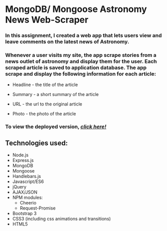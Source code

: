 # **MongoDB/ Mongoose Astronomy News Web-Scraper**
### In this assignment, I created a web app that lets users view and leave comments on the latest news of Astronomy. 

### Whenever a user visits my site, the app scrape stories from a news outlet of astronomy and display them for the user. Each scraped article is saved to application database. The app scrape and display the following information for each article:

* Headline - the title of the article

 * Summary - a short summary of the article

 * URL - the url to the original article

 * Photo - the photo of the article


### To view the deployed version, _**[click here!](https://astronomynews.herokuapp.com//)**_

## Technologies used:
* Node.js
* Express.js
* MongoDB
* Mongoose
* Handlebars.js
* Javascript/ES6
* jQuery
* AJAX/JSON
* NPM modules:
  * Cheerio
  * Request-Promise
* Bootstrap 3
* CSS3 (including css animations and transitions)
* HTML5


